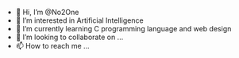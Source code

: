 - 👋 Hi, I’m @No2One
- 👀 I’m interested in Artificial Intelligence
- 🌱 I’m currently learning C programming language and web design
- 💞️ I’m looking to collaborate on ...
- 📫 How to reach me ...

<!---
No2One/No2One is a ✨ special ✨ repository because its `README.md` (this file) appears on your GitHub profile.
You can click the Preview link to take a look at your changes.
--->
